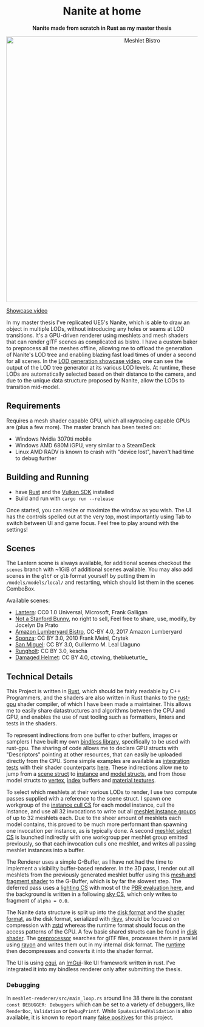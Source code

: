<!-- Allow this file to not have a first line heading -->
<!-- markdownlint-disable-file MD041 -->

<!-- inline html -->
<!-- markdownlint-disable-file MD033 -->

<div align="center">

# Nanite at home

**Nanite made from scratch in Rust as my master thesis**

[<img src="docs/nanite_bistro.jpg" alt="Meshlet Bistro" width="700"/>](https://www.youtube.com/watch?v=K0du8jCp42I)
</div>

[Showcase video](https://www.youtube.com/watch?v=K0du8jCp42I)


In my master thesis I've replicated UE5's Nanite, which is able to draw an object in multiple LODs, without introducing any holes or seams at LOD transitions. It's a GPU-driven renderer using meshlets and mesh shaders that can render glTF scenes as complicated as bistro. I have a custom baker to preprocess all the meshes offline, allowing me to offload the generation of Nanite's LOD tree and enabling blazing fast load times of under a second for all scenes. In the [LOD generation showcase video](https://www.youtube.com/watch?v=g002AhbOUOM), one can see the output of the LOD tree generator at its various LOD levels. At runtime, these LODs are automatically selected based on their distance to the camera, and due to the unique data structure proposed by Nanite, allow the LODs to transition mid-model.

## Requirements

Requires a mesh shader capable GPU, which all raytracing capable GPUs are (plus a few more). The master branch has been tested on:
* Windows Nvidia 3070ti mobile
* Windows AMD 680M iGPU, very similar to a SteamDeck
* Linux AMD RADV is known to crash with "device lost", haven't had time to debug further

## Building and Running

* have [Rust](https://rustup.rs/) and the [Vulkan SDK](https://vulkan.lunarg.com/) installed
* Build and run with `cargo run --release`

Once started, you can resize or maximize the window as you wish. The UI has the controls spelled out at the very top, most importantly using Tab to switch between UI and game focus. Feel free to play around with the settings!

## Scenes

The Lantern scene is always available, for additional scenes checkout the `scenes` branch with ~1GiB of additional scenes available. You may also add scenes in the `gltf` or `glb` format yourself by putting them in `/models/models/local/` and restarting, which should list them in the scenes ComboBox.

Available scenes:
* [Lantern](https://github.com/KhronosGroup/glTF-Sample-Assets/tree/main/Models/Lantern): CC0 1.0 Universal, Microsoft, Frank Galligan
* [Not a Stanford Bunny](https://jocelyndaprato.artstation.com/projects/g8PKBm), no right to sell, Feel free to share, use, modify, by Jocelyn Da Prato
* [Amazon Lumberyard Bistro](https://developer.nvidia.com/orca/amazon-lumberyard-bistro), CC-BY 4.0, 2017 Amazon Lumberyard
* [Sponza](https://casual-effects.com/data/): CC BY 3.0, 2010 Frank Meinl, Crytek
* [San Miguel](https://casual-effects.com/data/): CC BY 3.0, Guillermo M. Leal Llaguno
* [Rungholt](https://casual-effects.com/data/): CC BY 3.0, kescha
* [Damaged Helmet](https://github.com/KhronosGroup/glTF-Sample-Assets/tree/main/Models/DamagedHelmet): CC BY 4.0, ctxwing, theblueturtle_

## Technical Details

This Project is written in [Rust](https://rustup.rs/), which should be fairly readable by C++ Programmers, and the shaders are also written in Rust thanks to the [rust-gpu](https://github.com/Rust-GPU/rust-gpu/) shader compiler, of which I have been made a maintainer. This allows me to easily share datastructures and algorithms between the CPU and GPU, and enables the use of rust tooling such as formatters, linters and tests in the shaders.

To represent indirections from one buffer to other buffers, images or samplers I have built my own [bindless library](rust-gpu-bindless), specifically to be used with rust-gpu. The sharing of code allows me to declare GPU structs with "Descriptors" pointing at other resources, that can easily be uploaded directly from the CPU. Some simple examples are available as [integration tests](rust-gpu-bindless/tests/integration-test) with their shader counterparts [here](rust-gpu-bindless/tests/integration-test-shader). These indirections allow me to jump from a [scene struct](space-asset-shader/src/meshlet/scene.rs) to [instance](space-asset-shader/src/meshlet/instance.rs) and [model structs](space-asset-shader/src/meshlet/mesh.rs), and from those model structs to [vertex](space-asset-disk-shader/src/material/pbr.rs), [index](space-asset-disk-shader/src/meshlet/indices.rs) buffers and [material textures](space-asset-shader/src/material/pbr.rs). 

To select which meshlets at their various LODs to render, I use two compute passes supplied with a reference to the scene struct. I spawn one workgroup of the [instance cull CS](space-engine-shader/src/renderer/meshlet/instance_cull.rs) for each model instance, cull the instance, and use all 32 invocations to write out all [meshlet instance groups](space-engine-shader/src/renderer/meshlet/intermediate.rs) of up to 32 meshlets each. Due to the sheer amount of meshlets each model contains, this proved to be much more performant than spawning one invocation per instance, as is typically done. A second [meshlet select CS](space-engine-shader/src/renderer/meshlet/meshlet_select.rs) is launched indirectly with one workgroup per meshlet group emitted previously, so that each invocation culls one meshlet, and writes all passing meshlet instances into a buffer.

The Renderer uses a simple G-Buffer, as I have not had the time to implement a visibility buffer-based renderer. In the 3D pass, I render out all meshlets from the previously generated meshlet buffer using this [mesh and fragment shader](space-engine-shader/src/renderer/meshlet/mesh_shader.rs) to the G-Buffer, which is by far the slowest step. The deferred pass uses a [lighting CS](space-engine-shader/src/renderer/lighting/lighting_compute.rs) with most of the [PBR evaluation here](space-engine-shader/src/material/pbr.rs), and the background is written in a following [sky CS](space-engine-shader/src/renderer/lighting/lighting_compute.rs), which only writes to fragment of `alpha = 0.0`.

The Nanite data structure is split up into the [disk format](space-asset-disk/src/meshlet) and the [shader format](space-asset-shader/src/meshlet), as the disk format, serialized with [rkyv](https://github.com/rkyv/rkyv), should be focused on compression with [zstd](https://github.com/gyscos/zstd-rs) whereas the runtime format should focus on the access patterns of the GPU. A few basic shared structs can be found in [disk shader](space-asset-disk-shader/src/meshlet). The [preprocessor](space-asset-preprocess/src/meshlet/build_script.rs) searches for glTF files, processes them in parallel using [rayon](https://github.com/rayon-rs/rayon) and writes them out in my internal disk format. The [runtime](space-asset-rt/src/meshlet/scene.rs) then decompresses and converts it into the shader format.

The UI is using [egui](https://github.com/emilk/egui), an [ImGui](https://github.com/ocornut/imgui)-like UI framework written in rust. I've integrated it into my bindless renderer only after submitting the thesis.

### Debugging

In `meshlet-renderer/src/main_loop.rs` around line 38 there is the constant `const DEBUGGER: Debuggers` which can be set to a variety of debuggers, like `RenderDoc`, `Validation` or `DebugPrintf`. While `GpuAssistedValidation` is also available, it is known to report many [false positives](https://github.com/KhronosGroup/Vulkan-ValidationLayers/issues/9289) for this project. 
